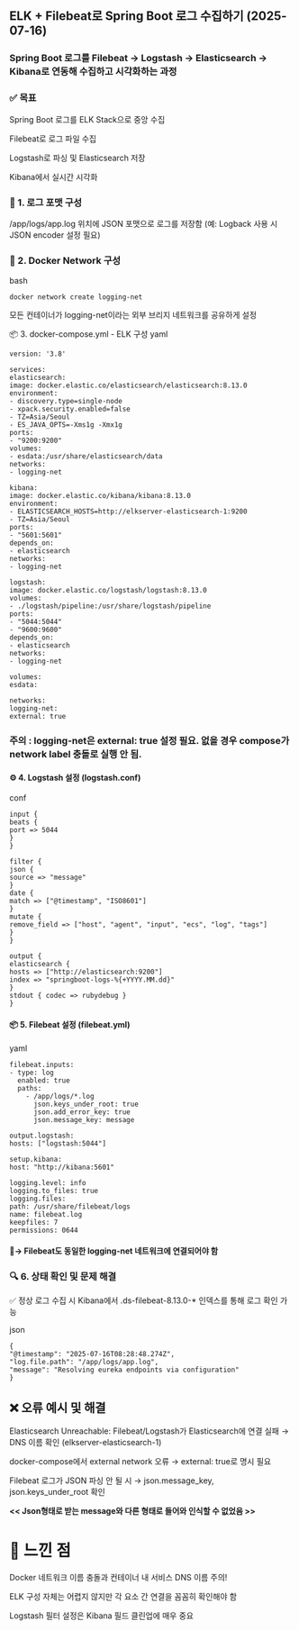 ## ELK + Filebeat로 Spring Boot 로그 수집하기 (2025-07-16)

###  Spring Boot 로그를 Filebeat → Logstash → Elasticsearch → Kibana로 연동해 수집하고 시각화하는 과정

### ✅ 목표
Spring Boot 로그를 ELK Stack으로 중앙 수집

Filebeat로 로그 파일 수집

Logstash로 파싱 및 Elasticsearch 저장

Kibana에서 실시간 시각화

### 🔧 1. 로그 포맷 구성
/app/logs/app.log 위치에 JSON 포맷으로 로그를 저장함 (예: Logback 사용 시 JSON encoder 설정 필요)

### 🐳 2. Docker Network 구성
bash
```
docker network create logging-net
```
모든 컨테이너가 logging-net이라는 외부 브리지 네트워크를 공유하게 설정

📦 3. docker-compose.yml - ELK 구성
yaml
```
version: '3.8'

services:
elasticsearch:
image: docker.elastic.co/elasticsearch/elasticsearch:8.13.0
environment:
- discovery.type=single-node
- xpack.security.enabled=false
- TZ=Asia/Seoul
- ES_JAVA_OPTS=-Xms1g -Xmx1g
ports:
- "9200:9200"
volumes:
- esdata:/usr/share/elasticsearch/data
networks:
- logging-net

kibana:
image: docker.elastic.co/kibana/kibana:8.13.0
environment:
- ELASTICSEARCH_HOSTS=http://elkserver-elasticsearch-1:9200
- TZ=Asia/Seoul
ports:
- "5601:5601"
depends_on:
- elasticsearch
networks:
- logging-net

logstash:
image: docker.elastic.co/logstash/logstash:8.13.0
volumes:
- ./logstash/pipeline:/usr/share/logstash/pipeline
ports:
- "5044:5044"
- "9600:9600"
depends_on:
- elasticsearch
networks:
- logging-net

volumes:
esdata:

networks:
logging-net:
external: true

```
### 주의 : logging-net은 external: true 설정 필요. 없을 경우 compose가 network label 충돌로 실행 안 됨.

#### ⚙️ 4. Logstash 설정 (logstash.conf)
conf
```
input {
beats {
port => 5044
}
}

filter {
json {
source => "message"
}
date {
match => ["@timestamp", "ISO8601"]
}
mutate {
remove_field => ["host", "agent", "input", "ecs", "log", "tags"]
}
}

output {
elasticsearch {
hosts => ["http://elasticsearch:9200"]
index => "springboot-logs-%{+YYYY.MM.dd}"
}
stdout { codec => rubydebug }
}
```
#### 📦 5. Filebeat 설정 (filebeat.yml)
yaml
```
filebeat.inputs:
- type: log
  enabled: true
  paths:
    - /app/logs/*.log
      json.keys_under_root: true
      json.add_error_key: true
      json.message_key: message

output.logstash:
hosts: ["logstash:5044"]

setup.kibana:
host: "http://kibana:5601"

logging.level: info
logging.to_files: true
logging.files:
path: /usr/share/filebeat/logs
name: filebeat.log
keepfiles: 7
permissions: 0644

```
#### 🚫-> Filebeat도 동일한 logging-net 네트워크에 연결되어야 함 

### 🔍 6. 상태 확인 및 문제 해결
✅ 정상 로그 수집 시
Kibana에서 .ds-filebeat-8.13.0-* 인덱스를 통해 로그 확인 가능

json
```
{
"@timestamp": "2025-07-16T08:28:48.274Z",
"log.file.path": "/app/logs/app.log",
"message": "Resolving eureka endpoints via configuration"
}
```

## ❌ 오류 예시 및 해결
Elasticsearch Unreachable: Filebeat/Logstash가 Elasticsearch에 연결 실패 → DNS 이름 확인 (elkserver-elasticsearch-1)

docker-compose에서 external network 오류 → external: true로 명시 필요

Filebeat 로그가 JSON 파싱 안 될 시 → json.message_key, json.keys_under_root 확인 

**<< Json형태로 받는 message와 다른 형태로 들어와 인식할 수 없었음 >>**

# 📌 느낀 점
Docker 네트워크 이름 충돌과 컨테이너 내 서비스 DNS 이름 주의!

ELK 구성 자체는 어렵지 않지만 각 요소 간 연결을 꼼꼼히 확인해야 함

Logstash 필터 설정은 Kibana 필드 클린업에 매우 중요